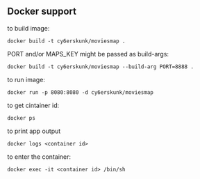 ## Docker support
to build image:

    docker build -t cy6erskunk/moviesmap .

PORT and/or MAPS_KEY might be passed as build-args:

    docker build -t cy6erskunk/moviesmap --build-arg PORT=8888 .

to run image:

    docker run -p 8080:8080 -d cy6erskunk/moviesmap

to get cintainer id:

    docker ps

to print app output

    docker logs <container id>  

to enter the container:

    docker exec -it <container id> /bin/sh
